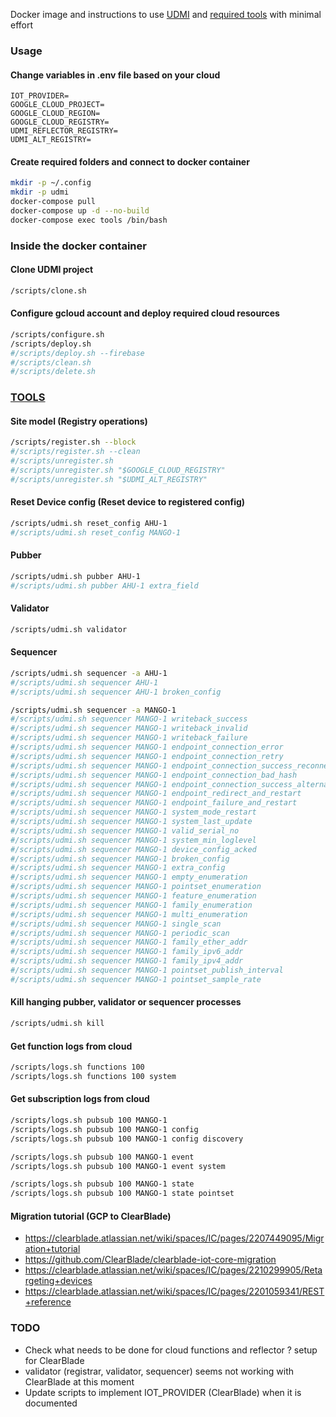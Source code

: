 Docker image and instructions to use [UDMI](https://github.com/faucetsdn/udmi) and [required tools](https://faucetsdn.github.io/udmi/docs/tools/) with minimal effort

### Usage

#### Change variables in .env file based on your cloud
```
IOT_PROVIDER=
GOOGLE_CLOUD_PROJECT=
GOOGLE_CLOUD_REGION=
GOOGLE_CLOUD_REGISTRY=
UDMI_REFLECTOR_REGISTRY=
UDMI_ALT_REGISTRY=
```

#### Create required folders and connect to docker container

```sh
mkdir -p ~/.config
mkdir -p udmi
docker-compose pull
docker-compose up -d --no-build
docker-compose exec tools /bin/bash
```

### Inside the docker container

#### Clone UDMI project
```sh
/scripts/clone.sh
```

#### Configure gcloud account and deploy required cloud resources 
```sh
/scripts/configure.sh
/scripts/deploy.sh
#/scripts/deploy.sh --firebase
#/scripts/clean.sh
#/scripts/delete.sh
```

### [TOOLS](https://faucetsdn.github.io/udmi/docs/tools/)

#### Site model (Registry operations)
```sh
/scripts/register.sh --block
#/scripts/register.sh --clean
#/scripts/unregister.sh
#/scripts/unregister.sh "$GOOGLE_CLOUD_REGISTRY"
#/scripts/unregister.sh "$UDMI_ALT_REGISTRY"
```

#### Reset Device config (Reset device to registered config)
```sh
/scripts/udmi.sh reset_config AHU-1
#/scripts/udmi.sh reset_config MANGO-1
```

#### Pubber
```sh
/scripts/udmi.sh pubber AHU-1
#/scripts/udmi.sh pubber AHU-1 extra_field
```

#### Validator
```sh
/scripts/udmi.sh validator
```

#### Sequencer
```sh
/scripts/udmi.sh sequencer -a AHU-1
#/scripts/udmi.sh sequencer AHU-1
#/scripts/udmi.sh sequencer AHU-1 broken_config

/scripts/udmi.sh sequencer -a MANGO-1
#/scripts/udmi.sh sequencer MANGO-1 writeback_success
#/scripts/udmi.sh sequencer MANGO-1 writeback_invalid
#/scripts/udmi.sh sequencer MANGO-1 writeback_failure
#/scripts/udmi.sh sequencer MANGO-1 endpoint_connection_error
#/scripts/udmi.sh sequencer MANGO-1 endpoint_connection_retry
#/scripts/udmi.sh sequencer MANGO-1 endpoint_connection_success_reconnect
#/scripts/udmi.sh sequencer MANGO-1 endpoint_connection_bad_hash
#/scripts/udmi.sh sequencer MANGO-1 endpoint_connection_success_alternate
#/scripts/udmi.sh sequencer MANGO-1 endpoint_redirect_and_restart
#/scripts/udmi.sh sequencer MANGO-1 endpoint_failure_and_restart
#/scripts/udmi.sh sequencer MANGO-1 system_mode_restart
#/scripts/udmi.sh sequencer MANGO-1 system_last_update
#/scripts/udmi.sh sequencer MANGO-1 valid_serial_no
#/scripts/udmi.sh sequencer MANGO-1 system_min_loglevel
#/scripts/udmi.sh sequencer MANGO-1 device_config_acked
#/scripts/udmi.sh sequencer MANGO-1 broken_config
#/scripts/udmi.sh sequencer MANGO-1 extra_config
#/scripts/udmi.sh sequencer MANGO-1 empty_enumeration
#/scripts/udmi.sh sequencer MANGO-1 pointset_enumeration
#/scripts/udmi.sh sequencer MANGO-1 feature_enumeration
#/scripts/udmi.sh sequencer MANGO-1 family_enumeration
#/scripts/udmi.sh sequencer MANGO-1 multi_enumeration
#/scripts/udmi.sh sequencer MANGO-1 single_scan
#/scripts/udmi.sh sequencer MANGO-1 periodic_scan
#/scripts/udmi.sh sequencer MANGO-1 family_ether_addr
#/scripts/udmi.sh sequencer MANGO-1 family_ipv6_addr
#/scripts/udmi.sh sequencer MANGO-1 family_ipv4_addr
#/scripts/udmi.sh sequencer MANGO-1 pointset_publish_interval
#/scripts/udmi.sh sequencer MANGO-1 pointset_sample_rate
```

#### Kill hanging pubber, validator or sequencer processes
```sh
/scripts/udmi.sh kill
```

#### Get function logs from cloud
```sh
/scripts/logs.sh functions 100
/scripts/logs.sh functions 100 system
```

#### Get subscription logs from cloud
```sh
/scripts/logs.sh pubsub 100 MANGO-1
/scripts/logs.sh pubsub 100 MANGO-1 config
/scripts/logs.sh pubsub 100 MANGO-1 config discovery

/scripts/logs.sh pubsub 100 MANGO-1 event
/scripts/logs.sh pubsub 100 MANGO-1 event system

/scripts/logs.sh pubsub 100 MANGO-1 state
/scripts/logs.sh pubsub 100 MANGO-1 state pointset
```

#### Migration tutorial (GCP to ClearBlade)
- https://clearblade.atlassian.net/wiki/spaces/IC/pages/2207449095/Migration+tutorial
- https://github.com/ClearBlade/clearblade-iot-core-migration
- https://clearblade.atlassian.net/wiki/spaces/IC/pages/2210299905/Retargeting+devices
- https://clearblade.atlassian.net/wiki/spaces/IC/pages/2201059341/REST+reference

### TODO
- Check what needs to be done for cloud functions and reflector ? setup for ClearBlade
- validator (registrar, validator, sequencer) seems not working with ClearBlade at this moment
- Update scripts to implement IOT_PROVIDER (ClearBlade) when it is documented
